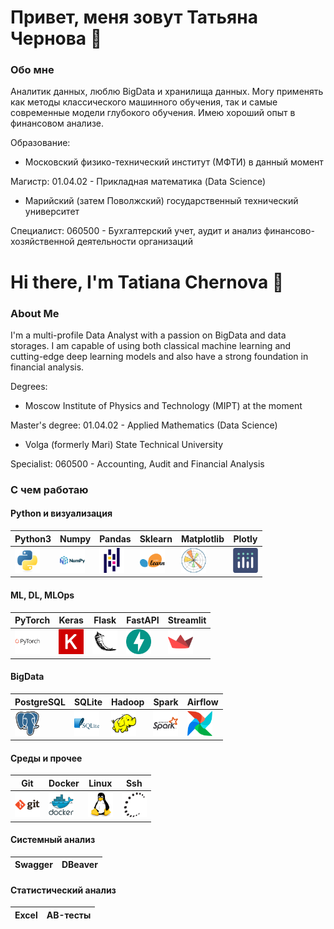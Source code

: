 # Привет, меня зовут Татьяна Чернова 👋

### Обо мне
Аналитик данных, люблю BigData и хранилища данных. 
Могу применять как методы классического машинного обучения, так и самые современные модели глубокого обучения. Имею хороший опыт в финансовом анализе.

Образование:
* Московский физико-технический институт (МФТИ) в данный момент

Магистр: 01.04.02 - Прикладная математика (Data Science)

* Марийский (затем Поволжский) государственный технический университет

Специалист: 060500 - Бухгалтерский учет, аудит и анализ финансово-хозяйственной деятельности организаций

# Hi there, I'm Tatiana Chernova 👋

### About Me
I'm a multi-profile Data Analyst with a passion on BigData and data storages. 
I am capable of using both classical machine learning and cutting-edge deep learning models and also have a strong foundation in financial analysis.

Degrees:
* Moscow Institute of Physics and Technology (MIPT) at the moment

Master's degree: 01.04.02 - Applied Mathematics (Data Science)

* Volga (formerly Mari) State Technical University

Specialist: 060500 - Accounting, Audit and Financial Analysis

### С чем работаю

#### Python и визуализация

| Python3 | Numpy | Pandas | Sklearn | Matplotlib | Plotly |
|---------|---------|---------|---------|---------|---------|
|  <img src="https://github.com/devicons/devicon/blob/master/icons/python/python-original.svg" title="Python"  alt="Python" width="40" height="40"/>  |  <img src="https://github.com/devicons/devicon/blob/master/icons/numpy/numpy-original-wordmark.svg" title="Numpy" alt="Numpy" width="40" height="40"/>  |  <img src="https://github.com/devicons/devicon/blob/master/icons/pandas/pandas-original.svg" title="Pandas" alt="Pandas" width="40" height="40"/>  |  <img src="https://github.com/devicons/devicon/blob/master/icons/scikitlearn/scikitlearn-original.svg" title="sklearn" alt="sklearn" width="40" height="40"/>  |  <img src="https://github.com/devicons/devicon/blob/master/icons/matplotlib/matplotlib-original.svg" title="mpl" alt="mpl" width="40" height="40"/>  |  <img src="https://github.com/devicons/devicon/blob/master/icons/plotly/plotly-original.svg" title="plt" alt="plt" width="40" height="40"/>  |

#### ML, DL, MLOps

| PyTorch | Keras | Flask | FastAPI | Streamlit |
|----------|----------|----------|----------|----------|
|  <img src="https://github.com/devicons/devicon/blob/master/icons/pytorch/pytorch-original-wordmark.svg" title="Torch"  alt="Torch" width="40" height="40"/> |  <img src="https://github.com/devicons/devicon/blob/master/icons/keras/keras-original.svg" title="Keras" alt="Keras" width="40" height="40"/> |  <img src="https://github.com/devicons/devicon/blob/master/icons/flask/flask-original.svg" title="Flask" alt="Flask" width="40" height="40"/> |  <img src="https://github.com/devicons/devicon/blob/master/icons/fastapi/fastapi-original.svg" title="FastAPI" alt="FastAPI" width="40" height="40"/> |  <img src="https://github.com/devicons/devicon/blob/master/icons/streamlit/streamlit-original.svg" title="Streamlit" alt="Streamlit" width="40" height="40"/> |

#### BigData

| PostgreSQL | SQLite | Hadoop | Spark | Airflow | 
|----------|----------|----------|----------|----------|
| <img src="https://github.com/devicons/devicon/blob/master/icons/postgresql/postgresql-original.svg" title="pg" alt="pg" width="40" height="40"/> | <img src="https://github.com/devicons/devicon/blob/master/icons/sqlite/sqlite-original-wordmark.svg" title="SQLite" alt="SQLite" width="40" height="40"/> | <img src="https://github.com/devicons/devicon/blob/master/icons/hadoop/hadoop-original.svg" title="Hadoop" alt="Hadoop" width="40" height="40"/> | <img src="https://github.com/devicons/devicon/blob/master/icons/apachespark/apachespark-original-wordmark.svg" title="Spark" alt="Spark" width="40" height="40"/> | <img src="https://github.com/devicons/devicon/blob/master/icons/apacheairflow/apacheairflow-original.svg" title="Airflow" alt="Airflow" width="40" height="40"/>

 #### Среды и прочее

| Git | Docker | Linux | Ssh |
|----------|----------|----------|----------|
| <img src="https://github.com/devicons/devicon/blob/master/icons/git/git-original-wordmark.svg" title="Git" alt="Git" width="40" height="40"/> | <img src="https://github.com/devicons/devicon/blob/master/icons/docker/docker-original-wordmark.svg" title="Docker" alt="Docker" width="40" height="40"/> | <img src="https://github.com/devicons/devicon/blob/master/icons/linux/linux-original.svg" title="Linux" alt="Linux" width="40" height="40"/> | <img src="https://github.com/devicons/devicon/blob/master/icons/ssh/ssh-original.svg" title="ssh" alt="ssh" width="40" height="40"/> |

#### Системный анализ

| Swagger | DBeaver |
|----------|----------|


#### Статистический анализ

| Excel | AB-тесты |
|----------|----------|


